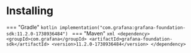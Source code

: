 # Installing

=== "Gradle"
    ```kotlin
    implementation("com.grafana:grafana-foundation-sdk:11.2.0-1738936484")
    ```
=== "Maven"
    ```xml
    <dependency>
        <groupId>com.grafana</groupId>
        <artifactId>grafana-foundation-sdk</artifactId>
        <version>11.2.0-1738936484</version>
    </dependency>
    ```
